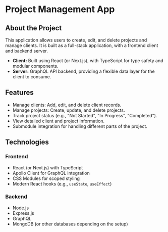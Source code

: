 # Project Management App

## About the Project

This application allows users to create, edit, and delete projects and manage clients. It is built as a full-stack application, with a frontend client and backend server.

- **Client:** Built using React (or Next.js), with TypeScript for type safety and modular components.
- **Server:** GraphQL API backend, providing a flexible data layer for the client to consume.

## Features

- Manage clients: Add, edit, and delete client records.
- Manage projects: Create, update, and delete projects.
- Track project status (e.g., "Not Started", "In Progress", "Completed").
- View detailed client and project information.
- Submodule integration for handling different parts of the project.

## Technologies

### Frontend

- React (or Next.js) with TypeScript
- Apollo Client for GraphQL integration
- CSS Modules for scoped styling
- Modern React hooks (e.g., `useState`, `useEffect`)

### Backend

- Node.js
- Express.js
- GraphQL
- MongoDB (or other databases depending on the setup)